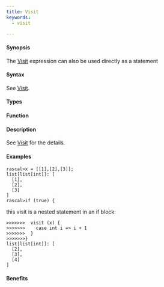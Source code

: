 ```yaml
---
title: Visit
keywords:
  - visit

---
```


#### Synopsis

The [Visit](/docs/Rascal/Expressions/Visit) expression can also be used directly as a statement

#### Syntax

See [Visit](/docs/Rascal/Expressions/Visit).

#### Types

#### Function

#### Description

See [Visit](/docs/Rascal/Expressions/Visit) for the details.

#### Examples


```rascal-shell
rascal>x = [[1],[2],[3]];
list[list[int]]: [
  [1],
  [2],
  [3]
]
rascal>if (true) {
```
this visit is a nested statement in an if block:
```rascal-shell
>>>>>>>  visit (x) {
>>>>>>>    case int i => i + 1
>>>>>>>  }
>>>>>>>}
list[list[int]]: [
  [2],
  [3],
  [4]
]
```

#### Benefits


